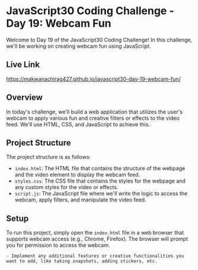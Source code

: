 # JavaScript30 Coding Challenge - Day 19: Webcam Fun

Welcome to Day 19 of the JavaScript30 Coding Challenge! In this challenge, we'll be working on creating webcam fun using JavaScript.

## Live Link 

 https://makwanachirag427.github.io/javascript30-day-19-webcam-fun/

## Overview

In today's challenge, we'll build a web application that utilizes the user's webcam to apply various fun and creative filters or effects to the video feed. We'll use HTML, CSS, and JavaScript to achieve this.

## Project Structure

The project structure is as follows:

- `index.html`: The HTML file that contains the structure of the webpage and the video element to display the webcam feed.
- `styles.css`: The CSS file that contains the styles for the webpage and any custom styles for the video or effects.
- `script.js`: The JavaScript file where we'll write the logic to access the webcam, apply filters, and manipulate the video feed.

## Setup

To run this project, simply open the `index.html` file in a web browser that supports webcam access (e.g., Chrome, Firefox). The browser will prompt you for permission to access the webcam.


    - Implement any additional features or creative functionalities you want to add, like taking snapshots, adding stickers, etc.

